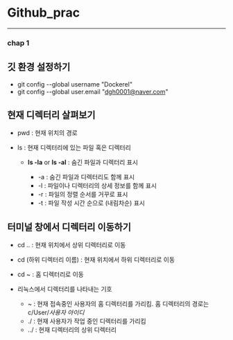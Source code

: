 # Github_prac
- - -
### chap 1


## **깃 환경 설정하기**

* git config --global username "Dockerel"
* git config --global user.email "dgh0001@naver.com"


## **현재 디렉터리 살펴보기**

* pwd : 현재 위치의 경로

* ls : 현재 디렉터리에 있는 파일 혹은 디렉터리
   - **ls -la** or **ls -al** : 숨긴 파일과 디렉터리 표시
   
      * -a : 숨긴 파일과 디렉터리도 함께 표시
      * -l : 파일이나 디렉터리의 상세 정보를 함께 표시
      * -r : 파일의 정렬 순서를 거꾸로 표시
      * -t : 파일 작성 시간 순으로 (내림차순) 표시
      

## **터미널 창에서 디렉터리 이동하기**

* cd .. : 현재 위치에서 상위 디렉터리로 이동

* cd (하위 디렉터리 이름) : 현재 위치에서 하위 디렉터리로 이동

* cd ~ : 홈 디렉터리로 이동

* 리눅스에서 디렉터리를 나타내는 기호
   - ~ : 현재 접속중인 사용자의 홈 디렉터리를 가리킴. 홈 디렉터리의 경로는 c/User/*사용자 아이디*
   - ./ : 현재 사용자가 작업 중인 디렉터리를 가리킴
   - ../ : 현재 디렉터리의 상위 디렉터리


